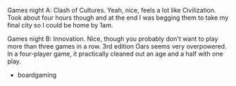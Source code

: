 <p>Games night A: Clash of Cultures. Yeah, nice, feels a lot like Civilization. Took about four hours though and at the end I was begging them to take my final city so I could be home by 1am.</p>

<p>Games night B: Innovation. Nice, though you probably don't want to play more than three games in a row. 3rd edition Oars seems very overpowered. In a four-player game, it practically cleaned out an age and a half with one play.</p><ul class="filed-as"><li>boardgaming</li></ul>